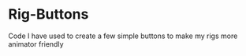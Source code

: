 # Rig-Buttons
Code I have used to create a few simple buttons to make my rigs more animator friendly
